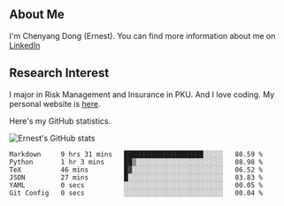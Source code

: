 ## About Me

I'm Chenyang Dong (Ernest). You can find more information about me on [LinkedIn](https://www.linkedin.com/in/%E6%99%A8%E9%98%B3-%E8%91%A3-918ab41b4/)

## Research Interest

I major in Risk Management and Insurance in PKU. And I love coding. My personal website is [here](https://ernestdong.github.io).

Here's my GitHub statistics.

![Ernest's GitHub stats](https://github-readme-stats.vercel.app/api?username=ErnestDong&show_icons=true?count_private=true)

<!--START_SECTION:waka-->

```text
Markdown     9 hrs 31 mins   ████████████████████░░░░░   80.59 %
Python       1 hr 3 mins     ██▒░░░░░░░░░░░░░░░░░░░░░░   08.98 %
TeX          46 mins         █▓░░░░░░░░░░░░░░░░░░░░░░░   06.52 %
JSON         27 mins         █░░░░░░░░░░░░░░░░░░░░░░░░   03.83 %
YAML         0 secs          ░░░░░░░░░░░░░░░░░░░░░░░░░   00.05 %
Git Config   0 secs          ░░░░░░░░░░░░░░░░░░░░░░░░░   00.04 %
```

<!--END_SECTION:waka-->
